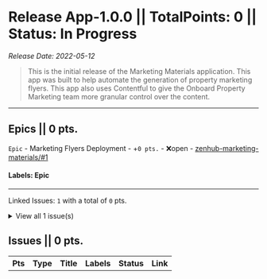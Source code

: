 # Release App-1.0.0 || TotalPoints: 0 || Status: In Progress
_Release Date: 2022-05-12_
 > This is the initial release of the Marketing Materials application.
This app was built to help automate the generation of property marketing flyers.
This app also uses Contentful to give the Onboard Property Marketing team more granular control over the content.
---
## Epics || 0 pts.
 `Epic` - Marketing Flyers Deployment - +`0 pts.` - :x:open - [zenhub-marketing-materials/#1](https://github.com/OnboardRS/zenhub-marketing-materials/issues/1)
 > 

#### Labels: Epic 
---
Linked Issues: `1` with a total of `0` pts.
<details><summary>View all 1 issue(s)</summary>
<p>
<table>
<tr><th>Pts</th><th>Type</th><th>Title</th><th>Labels</th><th>Status</th><th>Link</th></tr>
<tr><td>+0</td><td>Issue</td><td>Update Login UI on Marketing Flyers.</td><td></td><td>:x:open</td><td><a href="https://github.com/OnboardRS/zenhub-marketing-materials/issues/2">zenhub-marketing-materials/#2</a></td> </tr>
</table>
</p>
</details>



## Issues || 0 pts.
<table>
<tr><th>Pts</th><th>Type</th><th>Title</th><th>Labels</th><th>Status</th><th>Link</th></tr>
</table>
